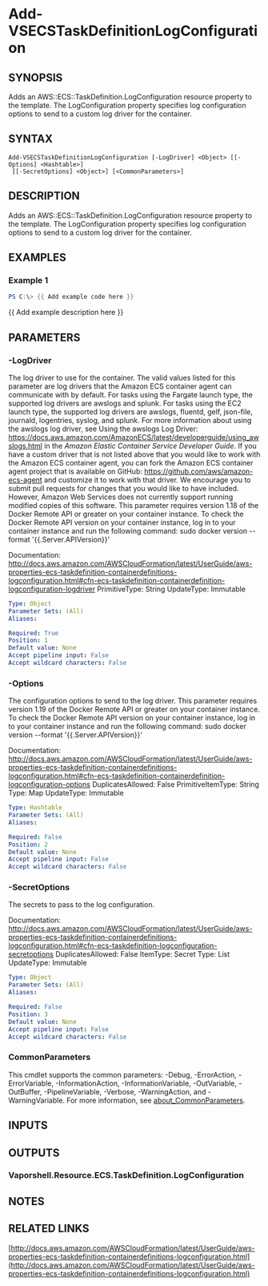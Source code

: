 # Add-VSECSTaskDefinitionLogConfiguration

## SYNOPSIS
Adds an AWS::ECS::TaskDefinition.LogConfiguration resource property to the template.
The LogConfiguration property specifies log configuration options to send to a custom log driver for the container.

## SYNTAX

```
Add-VSECSTaskDefinitionLogConfiguration [-LogDriver] <Object> [[-Options] <Hashtable>]
 [[-SecretOptions] <Object>] [<CommonParameters>]
```

## DESCRIPTION
Adds an AWS::ECS::TaskDefinition.LogConfiguration resource property to the template.
The LogConfiguration property specifies log configuration options to send to a custom log driver for the container.

## EXAMPLES

### Example 1
```powershell
PS C:\> {{ Add example code here }}
```

{{ Add example description here }}

## PARAMETERS

### -LogDriver
The log driver to use for the container.
The valid values listed for this parameter are log drivers that the Amazon ECS container agent can communicate with by default.
For tasks using the Fargate launch type, the supported log drivers are awslogs and splunk.
For tasks using the EC2 launch type, the supported log drivers are awslogs, fluentd, gelf, json-file, journald, logentries, syslog, and splunk.
For more information about using the awslogs log driver, see Using the awslogs Log Driver: https://docs.aws.amazon.com/AmazonECS/latest/developerguide/using_awslogs.html in the *Amazon Elastic Container Service Developer Guide*.
If you have a custom driver that is not listed above that you would like to work with the Amazon ECS container agent, you can fork the Amazon ECS container agent project that is available on GitHub: https://github.com/aws/amazon-ecs-agent and customize it to work with that driver.
We encourage you to submit pull requests for changes that you would like to have included.
However, Amazon Web Services does not currently support running modified copies of this software.
This parameter requires version 1.18 of the Docker Remote API or greater on your container instance.
To check the Docker Remote API version on your container instance, log in to your container instance and run the following command: sudo docker version --format '{{.Server.APIVersion}}'

Documentation: http://docs.aws.amazon.com/AWSCloudFormation/latest/UserGuide/aws-properties-ecs-taskdefinition-containerdefinitions-logconfiguration.html#cfn-ecs-taskdefinition-containerdefinition-logconfiguration-logdriver
PrimitiveType: String
UpdateType: Immutable

```yaml
Type: Object
Parameter Sets: (All)
Aliases:

Required: True
Position: 1
Default value: None
Accept pipeline input: False
Accept wildcard characters: False
```

### -Options
The configuration options to send to the log driver.
This parameter requires version 1.19 of the Docker Remote API or greater on your container instance.
To check the Docker Remote API version on your container instance, log in to your container instance and run the following command: sudo docker version --format '{{.Server.APIVersion}}'

Documentation: http://docs.aws.amazon.com/AWSCloudFormation/latest/UserGuide/aws-properties-ecs-taskdefinition-containerdefinitions-logconfiguration.html#cfn-ecs-taskdefinition-containerdefinition-logconfiguration-options
DuplicatesAllowed: False
PrimitiveItemType: String
Type: Map
UpdateType: Immutable

```yaml
Type: Hashtable
Parameter Sets: (All)
Aliases:

Required: False
Position: 2
Default value: None
Accept pipeline input: False
Accept wildcard characters: False
```

### -SecretOptions
The secrets to pass to the log configuration.

Documentation: http://docs.aws.amazon.com/AWSCloudFormation/latest/UserGuide/aws-properties-ecs-taskdefinition-containerdefinitions-logconfiguration.html#cfn-ecs-taskdefinition-logconfiguration-secretoptions
DuplicatesAllowed: False
ItemType: Secret
Type: List
UpdateType: Immutable

```yaml
Type: Object
Parameter Sets: (All)
Aliases:

Required: False
Position: 3
Default value: None
Accept pipeline input: False
Accept wildcard characters: False
```

### CommonParameters
This cmdlet supports the common parameters: -Debug, -ErrorAction, -ErrorVariable, -InformationAction, -InformationVariable, -OutVariable, -OutBuffer, -PipelineVariable, -Verbose, -WarningAction, and -WarningVariable. For more information, see [about_CommonParameters](http://go.microsoft.com/fwlink/?LinkID=113216).

## INPUTS

## OUTPUTS

### Vaporshell.Resource.ECS.TaskDefinition.LogConfiguration
## NOTES

## RELATED LINKS

[http://docs.aws.amazon.com/AWSCloudFormation/latest/UserGuide/aws-properties-ecs-taskdefinition-containerdefinitions-logconfiguration.html](http://docs.aws.amazon.com/AWSCloudFormation/latest/UserGuide/aws-properties-ecs-taskdefinition-containerdefinitions-logconfiguration.html)

